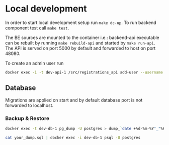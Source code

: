 # Local development

In order to start local development setup run `make dc-up`. To run backend component
test call `make test`.

The BE sources are mounted to the container i.e.: backend-api executable 
can be rebuilt by running `make rebuild-api` and started by `make run-api`. The API
is served on port 5000 by default and forwarded to host on port 48080.

To create an admin user run

```bash
docker exec -i -t dev-api-1 /src/registrations_api add-user --username admin@sbb.sk --password Pass123
```

## Database

Migrations are applied on start and by default database port is not forwarded to localhost.

### Backup & Restore
```bash
docker exec -t dev-db-1 pg_dump -U postgres > dump_`date +%d-%m-%Y"_"%H_%M_%S`.sql
```

```bash
cat your_dump.sql | docker exec -i dev-db-1 psql -U postgres
```